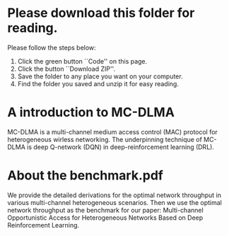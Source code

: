 # Please download this folder for reading.
Please follow the steps below:
   1. Click the green button ``Code'' on this page.
   2. Click the button ``Download ZIP''.
   3. Save the folder to any place you want on your computer.
   4. Find the folder you saved and unzip it for easy reading.
# A introduction to MC-DLMA
MC-DLMA is a multi-channel medium access control (MAC) protocol for heterogeneous wirless networking. The underpinning technique of MC-DLMA is deep Q-network (DQN) in deep-reinforcement learning (DRL). 
# About the benchmark.pdf
We provide the detailed derivations for the optimal network throughput in various multi-channel heterogeneous scenarios. Then we use the optimal network throughput as the benchmark for our paper:  Multi-channel Opportunistic Access for Heterogeneous Networks Based on Deep Reinforcement Learning.
